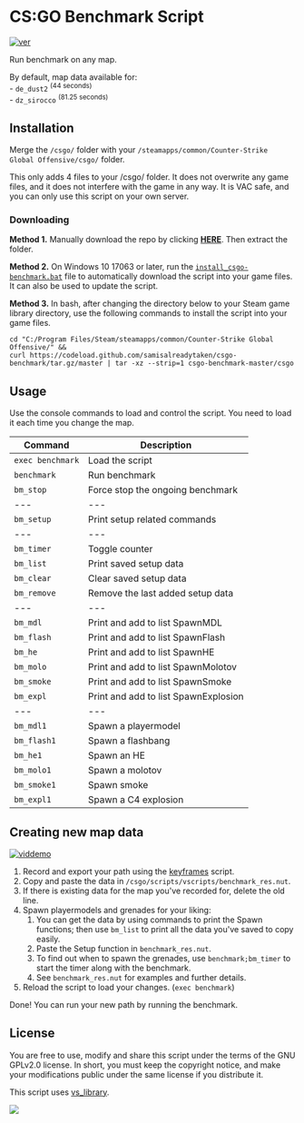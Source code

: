 # CS:GO Benchmark Script
[![ver][]](https://github.com/samisalreadytaken/csgo-benchmark)

Run benchmark on any map.

By default, map data available for:  
\- `de_dust2` <sup>(44 seconds)</sup>  
\- `dz_sirocco` <sup>(81.25 seconds)</sup>

[ver]: https://img.shields.io/badge/csgo--benchmark-v1.4.0-informational

## Installation
Merge the `/csgo/` folder with your `/steamapps/common/Counter-Strike Global Offensive/csgo/` folder.

This only adds 4 files to your /csgo/ folder. It does not overwrite any game files, and it does not interfere with the game in any way. It is VAC safe, and you can only use this script on your own server.

### Downloading
**Method 1.**
Manually download the repo by clicking [**HERE**](https://github.com/samisalreadytaken/csgo-benchmark/archive/master.zip). Then extract the folder.

**Method 2.**
On Windows 10 17063 or later, run the [`install_csgo-benchmark.bat`](https://raw.githubusercontent.com/samisalreadytaken/csgo-benchmark/master/install_csgo-benchmark.bat) file to automatically download the script into your game files. It can also be used to update the script.

**Method 3.**
In bash, after changing the directory below to your Steam game library directory, use the following commands to install the script into your game files.
```
cd "C:/Program Files/Steam/steamapps/common/Counter-Strike Global Offensive/" && 
curl https://codeload.github.com/samisalreadytaken/csgo-benchmark/tar.gz/master | tar -xz --strip=1 csgo-benchmark-master/csgo
```

## Usage
Use the console commands to load and control the script. You need to load it each time you change the map.

Command             | Description
------------------- | -------------------
`exec benchmark`    | Load the script
`benchmark`         | Run benchmark
`bm_stop`           | Force stop the ongoing benchmark
---                 | ---
`bm_setup`          | Print setup related commands
---                 | ---
`bm_timer`          | Toggle counter
`bm_list`           | Print saved setup data
`bm_clear`          | Clear saved setup data
`bm_remove`         | Remove the last added setup data
---                 | ---
`bm_mdl`            | Print and add to list SpawnMDL
`bm_flash`          | Print and add to list SpawnFlash
`bm_he`             | Print and add to list SpawnHE
`bm_molo`           | Print and add to list SpawnMolotov
`bm_smoke`          | Print and add to list SpawnSmoke
`bm_expl`           | Print and add to list SpawnExplosion
---                 | ---
`bm_mdl1`           | Spawn a playermodel
`bm_flash1`         | Spawn a flashbang
`bm_he1`            | Spawn an HE
`bm_molo1`          | Spawn a molotov
`bm_smoke1`         | Spawn smoke
`bm_expl1`          | Spawn a C4 explosion

## Creating new map data
[![viddemo][]](https://www.youtube.com/watch?v=i_WziPbjNjY&t=1m7s)

1. Record and export your path using the [keyframes](https://github.com/samisalreadytaken/keyframes) script.
2. Copy and paste the data in `/csgo/scripts/vscripts/benchmark_res.nut`.
3. If there is existing data for the map you've recorded for, delete the old line.
4. Spawn playermodels and grenades for your liking:
   1. You can get the data by using commands to print the Spawn functions; then use `bm_list` to print all the data you've saved to copy easily.
   2. Paste the Setup function in `benchmark_res.nut`.
   3. To find out when to spawn the grenades, use `benchmark;bm_timer` to start the timer along with the benchmark.
   4. See `benchmark_res.nut` for examples and further details.
5. Reload the script to load your changes. (`exec benchmark`)

Done! You can run your new path by running the benchmark.

## License
You are free to use, modify and share this script under the terms of the GNU GPLv2.0 license. In short, you must keep the copyright notice, and make your modifications public under the same license if you distribute it.

This script uses [vs_library](https://github.com/samisalreadytaken/vs_library).

[![](http://hits.dwyl.com/samisalreadytaken/csgo-benchmark.svg)](http://hits.dwyl.com/samisalreadytaken/csgo-benchmark)

[viddemo]: https://img.shields.io/badge/Video_demonstration-red?logo=youtube
